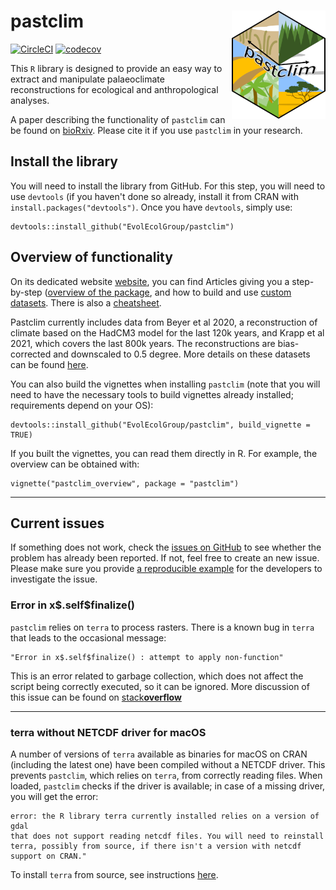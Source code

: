 # pastclim <img src="./man/figures/logo.png" align="right" alt="" width="150" />

<!-- badges: start -->
[![CircleCI](https://circleci.com/gh/EvolEcolGroup/pastclim/tree/master.svg?style=shield&circle-token=928bdbe8f065e17b22642f66a8b9c13f29f2e3fb)](https://app.circleci.com/pipelines/github/EvolEcolGroup/pastclim?branch=master)
[![codecov](https://codecov.io/gh/EvolEcolGroup/pastclim/branch/master/graph/badge.svg?token=NflUsWlnQR)](https://app.codecov.io/gh/EvolEcolGroup/pastclim)
<!-- badges: end -->

<!---
comment out the githubactions as they can't cope with downgrading terra
[![R-CMD-check](https://github.com/EvolEcolGroup/pastclim/actions/workflows/R-CMD-check.yaml/badge.svg)](https://github.com/EvolEcolGroup/pastclim/actions/workflows/R-CMD-check.yaml)
--->

This `R` library is designed to provide an easy way to extract and manipulate palaeoclimate
reconstructions for ecological and anthropological analyses. 

A paper
describing the functionality of `pastclim` can be found on [bioRxiv](https://www.biorxiv.org/content/10.1101/2022.05.18.492456v1). Please cite it if you
use `pastclim` in your research.

## Install the library

You will need to install the library from GitHub. For this step, you will need to
use `devtools` (if you haven't done so already, install it from CRAN with `install.packages("devtools")`.
Once you have `devtools`, simply use:
```
devtools::install_github("EvolEcolGroup/pastclim")
```

## Overview of functionality

On its dedicated website [website](https://evolecolgroup.github.io/pastclim/), you can find
Articles giving you a step-by-step ([overview of the package](https://evolecolgroup.github.io/pastclim/articles/a0_pastclim_overview.html), and how
to build and use [custom datasets](https://evolecolgroup.github.io/pastclim/articles/a2_custom_datasets.html). There is also a [cheatsheet](https://evolecolgroup.github.io/pastclim/pastclim_cheatsheet.pdf). 

Pastclim currently includes data from Beyer et al 2020, a reconstruction of climate based on the HadCM3 
model for the last 120k years, and Krapp et al 2021, which covers the last 800k years.
The reconstructions are bias-corrected and downscaled to 0.5 degree. More details on these datasets
can be found [here](https://evolecolgroup.github.io/pastclim/articles/a1_available_datasets.html).

You can also build the vignettes when installing 
`pastclim` (note that you will need to have the necessary tools to build vignettes already installed;
requirements depend on your OS):
```
devtools::install_github("EvolEcolGroup/pastclim", build_vignette = TRUE)
```
If you built the vignettes, you can read them directly in R. For example, the overview can be
obtained with:
```
vignette("pastclim_overview", package = "pastclim")
```

---

## Current issues

If something does not work, check the [issues on GitHub](https://github.com/EvolEcolGroup/pastclim/issues) to see whether the problem
has already been reported. If not, feel free to create an new issue. Please make sure you provide
[a reproducible example](https://stackoverflow.com/questions/5963269/how-to-make-a-great-r-reproducible-example) for the developers to investigate the issue.


### Error in x\$.self\$finalize()

`pastclim` relies on `terra` to process rasters. There is a known bug in
`terra` that leads to the occasional message: 
```
"Error in x$.self$finalize() : attempt to apply non-function"
```
This is an error related to garbage collection, which does not 
affect the script being correctly executed, so it can be ignored. More discussion
of this issue can be found on [stack**overflow**](https://stackoverflow.com/questions/61598340/why-does-rastertopoints-generate-an-error-on-first-call-but-not-second)

---

### terra without NETCDF driver for macOS

A number of versions of `terra` available as binaries for macOS on CRAN (including the latest one) have
been compiled without a NETCDF driver. This prevents `pastclim`, which relies on `terra`, from 
correctly reading files. When loaded, `pastclim` checks if the driver is available; in case of
a missing driver, you will get the error:

```
error: the R library terra currently installed relies on a version of gdal
that does not support reading netcdf files. You will need to reinstall
terra, possibly from source, if there isn't a version with netcdf 
support on CRAN."
```

To install `terra` from source, see instructions [here](https://github.com/rspatial/terra).


